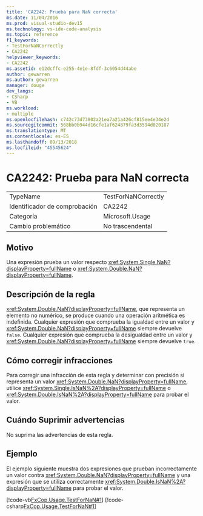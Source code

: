 ```yaml
---
title: 'CA2242: Prueba para NaN correcta'
ms.date: 11/04/2016
ms.prod: visual-studio-dev15
ms.technology: vs-ide-code-analysis
ms.topic: reference
f1_keywords:
- TestForNaNCorrectly
- CA2242
helpviewer_keywords:
- CA2242
ms.assetid: e12dcffc-e255-4e1e-8fdf-3c6054d44abe
author: gewarren
ms.author: gewarren
manager: douge
dev_langs:
- CSharp
- VB
ms.workload:
- multiple
ms.openlocfilehash: c742c73d73802a21ea7a21a426cf815ee4e34e2d
ms.sourcegitcommit: 568bb0b944d16cfe1af624879fa3d3594d020187
ms.translationtype: MT
ms.contentlocale: es-ES
ms.lasthandoff: 09/13/2018
ms.locfileid: "45545624"
---
```

# <a name="ca2242-test-for-nan-correctly"></a>CA2242: Prueba para NaN correcta

|||
|-|-|
|TypeName|TestForNaNCorrectly|
|Identificador de comprobación|CA2242|
|Categoría|Microsoft.Usage|
|Cambio problemático|No trascendental|

## <a name="cause"></a>Motivo
 Una expresión prueba un valor respecto <xref:System.Single.NaN?displayProperty=fullName> o <xref:System.Double.NaN?displayProperty=fullName>.

## <a name="rule-description"></a>Descripción de la regla
 <xref:System.Double.NaN?displayProperty=fullName>, que representa un elemento no numérico, se produce cuando una operación aritmética es indefinida. Cualquier expresión que comprueba la igualdad entre un valor y <xref:System.Double.NaN?displayProperty=fullName> siempre devuelve `false`. Cualquier expresión que comprueba la desigualdad entre un valor y <xref:System.Double.NaN?displayProperty=fullName> siempre devuelve `true`.

## <a name="how-to-fix-violations"></a>Cómo corregir infracciones
 Para corregir una infracción de esta regla y determinar con precisión si representa un valor <xref:System.Double.NaN?displayProperty=fullName>, utilice <xref:System.Single.IsNaN%2A?displayProperty=fullName> o <xref:System.Double.IsNaN%2A?displayProperty=fullName> para probar el valor.

## <a name="when-to-suppress-warnings"></a>Cuándo Suprimir advertencias
 No suprima las advertencias de esta regla.

## <a name="example"></a>Ejemplo
 El ejemplo siguiente muestra dos expresiones que prueban incorrectamente un valor contra <xref:System.Double.NaN?displayProperty=fullName> y una expresión que se utiliza correctamente <xref:System.Double.IsNaN%2A?displayProperty=fullName> para probar el valor.

 [!code-vb[FxCop.Usage.TestForNaN#1](../code-quality/codesnippet/VisualBasic/ca2242-test-for-nan-correctly_1.vb)]
 [!code-csharp[FxCop.Usage.TestForNaN#1](../code-quality/codesnippet/CSharp/ca2242-test-for-nan-correctly_1.cs)]